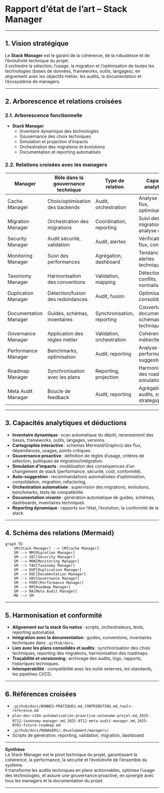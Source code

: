 # Rapport d’état de l’art – Stack Manager

---

## 1. Vision stratégique

Le **Stack Manager** est le garant de la cohérence, de la robustesse et de l’évolutivité technique du projet.  
Il orchestre la sélection, l’usage, la migration et l’optimisation de toutes les technologies (bases de données, frameworks, outils, langages), en alignement avec les objectifs métier, les audits, la documentation et l’écosystème de managers.

---

## 2. Arborescence et relations croisées

### 2.1. Arborescence fonctionnelle

- **Stack Manager**
  - Inventaire dynamique des technologies
  - Gouvernance des choix techniques
  - Simulation et projection d’impacts
  - Orchestration des migrations et évolutions
  - Documentation et reporting automatisés

### 2.2. Relations croisées avec les managers

| Manager                | Rôle dans la gouvernance technique | Type de relation | Capacités analytiques |
|------------------------|------------------------------------|------------------|----------------------|
| Cache Manager          | Choix/optimisation des backends    | Audit, orchestration | Analyse des flux, optimisation |
| Migration Manager      | Orchestration des migrations       | Coordination, reporting | Suivi des migrations, analyse d’impact |
| Security Manager       | Audit sécurité, validation         | Audit, alertes | Vérification des flux, conformité |
| Monitoring Manager     | Suivi des performances             | Agrégation, dashboard | Tendances, alertes techniques |
| Taxonomy Manager       | Harmonisation des conventions      | Validation, mapping | Détection de conflits, normalisation |
| Duplication Manager    | Détection/fusion des redondances   | Audit, fusion | Optimisation, consolidation |
| Documentation Manager  | Guides, schémas, inventaires       | Synchronisation, reporting | Couverture documentaire, schémas techniques |
| Governance Manager     | Application des règles métier      | Validation, orchestration | Cohérence métier/technique |
| Performance Manager    | Benchmarks, optimisation           | Audit, reporting | Analyse de performance, suggestions |
| Roadmap Manager        | Synchronisation avec les plans      | Reporting, projection | Harmonisation des roadmaps, simulation |
| Meta Audit Manager     | Boucle de feedback                 | Audit, reporting | Agrégation des audits, synthèse stratégique |

---

## 3. Capacités analytiques et déductions

- **Inventaire dynamique** : scan automatique du dépôt, recensement des bases, frameworks, outils, langages, versions.
- **Cartographie interactive** : schémas Mermaid/Graphviz des flux, dépendances, usages, points critiques.
- **Gouvernance proactive** : définition de règles d’usage, critères de sélection, politiques de migration/intégration.
- **Simulation d’impacts** : modélisation des conséquences d’un changement de stack (performance, sécurité, coût, conformité).
- **Auto-suggestion** : recommandations automatisées d’optimisation, consolidation, migration, refactoring.
- **Orchestration automatisée** : supervision des migrations, évolutions, benchmarks, tests de compatibilité.
- **Documentation vivante** : génération automatique de guides, schémas, dashboards, inventaires techniques.
- **Reporting dynamique** : rapports sur l’état, l’évolution, la conformité de la stack.

---

## 4. Schéma des relations (Mermaid)

```mermaid
graph TD
    SM[Stack Manager] --> CM[Cache Manager]
    SM --> MM[Migration Manager]
    SM --> SEC[Security Manager]
    SM --> MON[Monitoring Manager]
    SM --> TAX[Taxonomy Manager]
    SM --> DUP[Duplication Manager]
    SM --> DOC[Documentation Manager]
    SM --> GOV[Governance Manager]
    SM --> PERF[Performance Manager]
    SM --> RM[Roadmap Manager]
    SM --> MA[Meta Audit Manager]
    MA --> SM
```

---

## 5. Harmonisation et conformité

- **Alignement sur la stack Go native** : scripts, orchestrateurs, tests, reporting automatisé.
- **Intégration avec la documentation** : guides, conventions, inventaires techniques dans `.github/docs`.
- **Lien avec les plans consolidés et audits** : synchronisation des choix techniques, reporting des migrations, harmonisation des roadmaps.
- **Traçabilité et versionning** : archivage des audits, logs, rapports, historiques techniques.
- **Interopérabilité** : compatibilité avec les outils externes, les standards, les pipelines CI/CD.

---

## 6. Références croisées

- `.github/docs/BONNES-PRATIQUES.md`, `CONTRIBUTING.md`, `tools-reference.md`
- `plan-dev-v104-automatisation-proactive-autonome-projet.md`, `2025-0712-taxonomy-manager.md`, `2025-0712-meta-audit-manager.md`, `2025-0701-future-roadmap.md`
- `.github/docs/MANAGERS/`, `development/managers/`
- Scripts de génération, reporting, validation, migration, dashboard

---

**Synthèse**  
Le Stack Manager est le pivot technique du projet, garantissant la cohérence, la performance, la sécurité et l’évolutivité de l’ensemble du système.  
Il transforme les audits techniques en plans actionnables, optimise l’usage des technologies, et assure une gouvernance proactive, en synergie avec tous les managers et la documentation du projet.

---